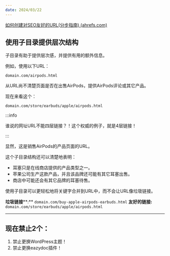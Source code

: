 ```yaml
---
date: 2024/03/22
---
```


[如何创建对SEO友好的URL(分步指南) (ahrefs.com)](https://ahrefs.com/blog/zh/seo-friendly-urls/#anatomy-of-a-url)

## 使用子目录提供层次结构

子目录有助于提供层次感，并提供有用的额外信息。

例如，使用以下URL：

```
domain.com/airpods.html
```

从URL尚不清楚页面是否在出售AirPods，提供AirPods评论或其它产品。

现在来看这个：

```
domain.com/store/earbuds/apple/airpods.html
```

:::info

谁说的网址URL不能四层链接？！这个权威的例子，就是4层链接！

:::

显然，这是销售AirPods的产品页面的URL。

这个子目录结构还可以清楚地表明：

- 耳塞只是在线商店提供的产品类型之一。
- 苹果公司生产这款产品，并且该品牌还可能有其它耳塞出售。
- 商店中可能还会有其它品牌的耳塞待售。

使用子目录可以更轻松地将关键字合并到URL中，而不会让URL像垃圾链接。

**垃圾链接****:** `domain.com/buy-apple-airpods-earbuds.html`
**友好的链接:** `domain.com/store/earbuds/apple/airpods.html`

---

## 现在禁止2个：

1. 禁止更换WordPress主题！
2. 禁止更换eazydoc插件！

